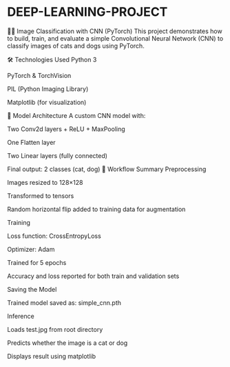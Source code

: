 # DEEP-LEARNING-PROJECT

🐶🐱 Image Classification with CNN (PyTorch)
This project demonstrates how to build, train, and evaluate a simple Convolutional Neural Network (CNN) to classify images of cats and dogs using PyTorch.

🛠️ Technologies Used
Python 3

PyTorch & TorchVision

PIL (Python Imaging Library)

Matplotlib (for visualization)

🧠 Model Architecture
A custom CNN model with:

Two Conv2d layers + ReLU + MaxPooling

One Flatten layer

Two Linear layers (fully connected)

Final output: 2 classes (cat, dog)
🔄 Workflow Summary
Preprocessing

Images resized to 128×128

Transformed to tensors

Random horizontal flip added to training data for augmentation

Training

Loss function: CrossEntropyLoss

Optimizer: Adam

Trained for 5 epochs

Accuracy and loss reported for both train and validation sets

Saving the Model

Trained model saved as: simple_cnn.pth

Inference

Loads test.jpg from root directory

Predicts whether the image is a cat or dog

Displays result using matplotlib
